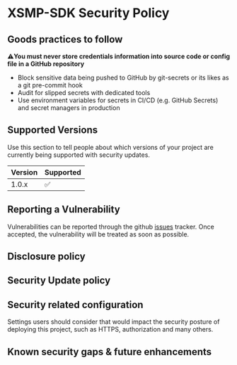 # XSMP-SDK Security Policy

## Goods practices to follow

:warning:**You must never store credentials information into source code or config file in a GitHub repository**

- Block sensitive data being pushed to GitHub by git-secrets or its likes as a git pre-commit hook
- Audit for slipped secrets with dedicated tools
- Use environment variables for secrets in CI/CD (e.g. GitHub Secrets) and secret managers in production

## Supported Versions

Use this section to tell people about which versions of your project are currently being supported with security updates.

| Version | Supported          |
| ------- | ------------------ |
| 1.0.x   | :white_check_mark: |

## Reporting a Vulnerability

Vulnerabilities can be reported through the github [issues](https://github.com/ThalesGroup/xsmp-modeler-core/issues) tracker.
Once accepted, the vulnerability will be treated as soon as possible.

## Disclosure policy

## Security Update policy

## Security related configuration

Settings users should consider that would impact the security posture of deploying this project, such as HTTPS, authorization and many others.

## Known security gaps & future enhancements
